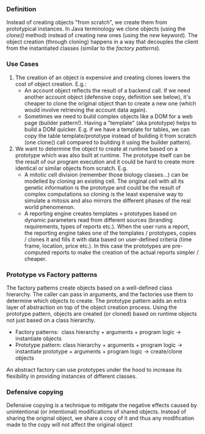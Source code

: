 ### Definition

Instead of creating objects "from scratch", we create them from prototypical instances.
In Java terminology we clone objects (using the *clone()* method) instead of creating new ones (using the *new* keyword).
The object creation (through cloning) happens in a way that decouples the client from the instantiated classes (similar to the *factory patterns*).

### Use Cases

<ol>
<li>
The creation of an object is expensive and creating clones lowers the cost of object creation.
E.g.:
<ul>
<li>
An account object reflects the result of a backend call.
If we need another account object (defensive copy, definition see below),
it's cheaper to clone the original object than to create a new one (which would involve retrieving the account data again).</li>
<li>
Sometimes we need to build complex objects like a DOM for a web page (builder pattern!).
Having a "template" (aka prototype) helps to build a DOM quicker.
E.g. if we have a template for tables, we can copy the table template/prototype instead of building it from scratch (one clone() call compared to building it using the builder pattern).
</li>
</ul>
</li>
<li>
We want to determine the object to create at runtime based on a prototype which was also built at runtime.
The prototype itself can be the result of our program execution and it could be hard to create more identical or similar objects from scratch. E.g.
<ul>
<li>
A mitotic cell division (remember those biology classes...) can be modelled by cloning an existing cell.
The original cell with all its genetic information is the prototype and could be the result of complex computations
so cloning is the least expensive way to simulate a mitosis and also mirrors the different phases of the real world phenomenon.
<li>
A reporting engine creates templates = prototypes based on dynamic parameters read from different sources (branding requirements, types of reports etc.).
When the user runs a report, the reporting engine takes one of the templates / prototypes, copies / clones it and fills it with data based on user-defined criteria (time frame, location, price etc.).
In this case the prototypes are pre-computed reports to make the creation of the actual reports simpler / cheaper.
</li>
</ul>
</li>
</ol>

### Prototype vs Factory patterns

The factory patterns create objects based on a well-defined class hierarchy.
The caller can pass in arguments, and the factories use them to determine which objects to create.
The prototype pattern adds an extra layer of abstraction on top of the object creation process.
Using the prototype pattern, objects are created (or cloned) based on runtime objects not just based on a class hierarchy.
<ul>
<li>Factory patterns:&nbsp;&nbsp;class hierarchy + arguments + program logic -> instantiate objects</li>
<li>Prototype pattern:&nbsp;class hierarchy + arguments + program logic  -> instantiate prototype + arguments + program logic -> create/clone objects</li>
</ul>
An abstract factory can use prototypes under the hood to increase its flexibility in providing instances of different classes.

### Defensive copying
Defensive copying is a technique to mitigate the negative effects caused by unintentional (or intentional) modifications of shared objects.
Instead of sharing the original object, we share a copy of it and thus any modification made to the copy will not affect the original object
